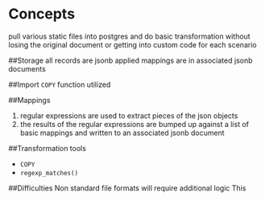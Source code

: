 Concepts
======================================

pull various static files into postgres and do basic transformation without losing the original document
or getting into custom code for each scenario

##Storage
all records are jsonb
applied mappings are in associated jsonb documents

##Import
`COPY` function utilized

##Mappings
1. regular expressions are used to extract pieces of the json objects
2. the results of the regular expressions are bumped up against a list of basic mappings and written to an associated jsonb document

##Transformation tools
* `COPY`
* `regexp_matches()`

##Difficulties
Non standard file formats will require additional logic
This 
